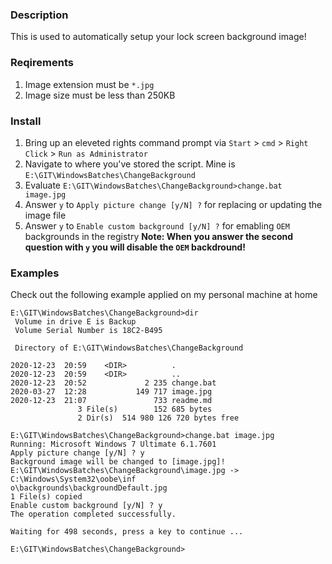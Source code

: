 ### Description
This is used to automatically setup your lock screen background image!

### Reqirements
1. Image extension must be `*.jpg`
2. Image size must be less than 250KB

### Install
1. Bring up an eleveted rights command prompt via `Start` > `cmd` > `Right Click` > `Run as Administrator`
2. Navigate to where you've stored the script. Mine is `E:\GIT\WindowsBatches\ChangeBackground`
3. Evaluate `E:\GIT\WindowsBatches\ChangeBackground>change.bat image.jpg`
4. Answer `y` to `Apply picture change [y/N] ?` for replacing or updating the image file
5. Answer `y` to `Enable custom background [y/N] ?` for emabling `OEM` backgrounds in the registry
**Note: When you answer the second question with `y` you will disable the `OEM` backdround!**

### Examples
Check out the following example applied on my personal machine at home
```
E:\GIT\WindowsBatches\ChangeBackground>dir
 Volume in drive E is Backup
 Volume Serial Number is 18C2-B495

 Directory of E:\GIT\WindowsBatches\ChangeBackground

2020-12-23  20:59    <DIR>          .
2020-12-23  20:59    <DIR>          ..
2020-12-23  20:52             2 235 change.bat
2020-03-27  12:28           149 717 image.jpg
2020-12-23  21:07               733 readme.md
               3 File(s)        152 685 bytes
               2 Dir(s)  514 980 126 720 bytes free

E:\GIT\WindowsBatches\ChangeBackground>change.bat image.jpg
Running: Microsoft Windows 7 Ultimate 6.1.7601
Apply picture change [y/N] ? y
Background image will be changed to [image.jpg]!
E:\GIT\WindowsBatches\ChangeBackground\image.jpg -> C:\Windows\System32\oobe\inf
o\backgrounds\backgroundDefault.jpg
1 File(s) copied
Enable custom background [y/N] ? y
The operation completed successfully.

Waiting for 498 seconds, press a key to continue ...

E:\GIT\WindowsBatches\ChangeBackground>
```

